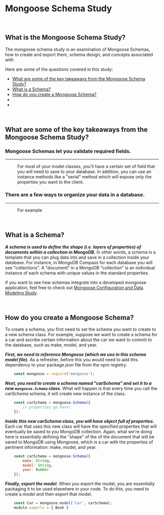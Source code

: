 # Mongoose Schema Study

<br>

## What is the Mongoose Schema Study?
The mongoose schema study is an examination of Mongoose Schemas, how to create and export them, schema design, and concepts associated with 

Here are some of the questions covered in this study:

* [What are some of the key takeaways from the Mongoose Schema Study?](#What-are-some-of-the-key-takeaways-from-the-Mongoose-Schema-Study)
* [What is a Schema?](#What-is-a-Schema)
* [How do you create a Mongoose Schema?](#How-do-you-create-a-Mongoose-Schema)
* [](#)
* [](#)





<br>

## What are some of the key takeaways from the Mongoose Schema Study?

<dl>

### Mongoose Schemas let you validate required fields.
------

<dd>
For most of your model classes, you'll have a certain set of field that you will need to save to your database. In addition, you can use an instance methods like a "serial" method which will expose only the properties you want to the client. 
</dd>

### There are a few ways to organize your data in a database.
------

<dd>

For example

</dd>



<dl>




<br>

## What is a Schema?
***A schema is used to define the shape (i.e. layers of properties) of documents within a collection in MongoDB.*** In other words, a schema is a template that you can plug data into and save in a collection inside your database. For instance, in MongoDB Compass for each database you will see "collections". A "document" in a MongoDB "collection" is an individual instance of each schema with unique values in the standard properties. 

If you want to see how schemas integrate into a developed mongoose application, feel free to check out [Mongoose Configuration and Data Modeling Study](https://github.com/john-azzaro/Study-Mongoose-Configuration-and-Data-Modeling "Mongoose Configuration and Data Modeling Study").

<br>

## How do you create a Mongoose Schema?
To create a schema, you first need to set the schema you want to create to a new schema class. For example, suppose we want to create a schema for a car and ascribe certain information about the car we want to commit to the database, such as make, model, and year. 

***First, we need to reference Mongoose (which we use in this schema model file).*** As a refresher, before this you would need to add this dependency to your package.json file from the npm registry. 
```JavaScript
    const mongoose = require('mongoose');
```

***Next, you need to create a schema named "carSchema" and set it to a new ```mongoose.Schema``` class.*** What will happen is that every time you call the *carSchema* schema, it will create new instance of the class.
```JavaScript
    const carSchema = mongoose.Schema({
        // properties go here!
    });
```
 
 ***Inside this new carSchema class, you will have object full of properties.*** Each car that uses this new class will have the specified properties that will eventually be saved to you MongoDB collection. Again, what we're doing here is essentially defining the "shape" of the of the document that will be saved to MongoDB using Mongoose, which is a car with the properties of pertinent information: make, model, and year. 
```JavaScript
    const carSchema = mongoose.Schema({
        make: String,
        model: String,
        year: Number
    });
```

***Finally, export the model***. When you export the model, you are essentially packaging it to be used elsewhere in your code. To do this, you need to create a *model* and then export that model.
```JavaScript
    const Car = mongoose.model('Car', carSchema);
    module.exports = { Book }
```


